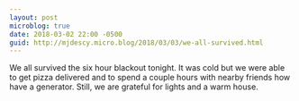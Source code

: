 ```yaml
---
layout: post
microblog: true
date: 2018-03-02 22:00 -0500
guid: http://mjdescy.micro.blog/2018/03/03/we-all-survived.html
---
```

We all survived the six hour blackout tonight. It was cold but we were able to get pizza delivered and to spend a couple hours with nearby friends how have a generator. Still, we are grateful for lights and a warm house.
